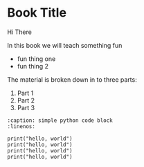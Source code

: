 <!-- #region -->
Book Title 
=====================================

Hi There

In this book we will teach something fun
- fun thing one
- fun thing 2

The material is broken down in to three parts: 
1. Part 1 
2. Part 2
3. Part 3

```{code-block} python
:caption: simple python code block
:linenos:

print("hello, world")
print("hello, world")
print("hello, world")
print("hello, world")
```

<!-- #endregion -->
